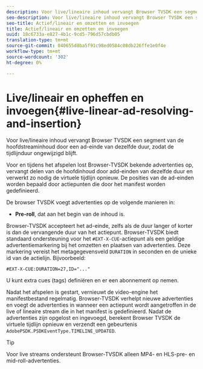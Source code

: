 ```yaml
---
description: Voor live/lineaire inhoud vervangt Browser TVSDK een segment van de hoofdstreaminhoud door een ad-einde van dezelfde duur, zodat de tijdlijnduur ongewijzigd blijft.
seo-description: Voor live/lineaire inhoud vervangt Browser TVSDK een segment van de hoofdstreaminhoud door een ad-einde van dezelfde duur, zodat de tijdlijnduur ongewijzigd blijft.
seo-title: Actief/lineair en omzetten en invoegen
title: Actief/lineair en omzetten en invoegen
uuid: 18c6733a-e827-4b1c-9cd5-796d57cbdb05
translation-type: tm+mt
source-git-commit: 040655d8ba5f91c98ed0584c08db226ffe1e0f4e
workflow-type: tm+mt
source-wordcount: '302'
ht-degree: 0%

---
```



# Live/lineair en opheffen en invoegen{#live-linear-ad-resolving-and-insertion}

Voor live/lineaire inhoud vervangt Browser TVSDK een segment van de hoofdstreaminhoud door een ad-einde van dezelfde duur, zodat de tijdlijnduur ongewijzigd blijft.

Voor en tijdens het afspelen lost Browser-TVSDK bekende advertenties op, vervangt delen van de hoofdinhoud door add-einden van dezelfde duur en verwerkt zo nodig de virtuele tijdlijn opnieuw. De posities van de ad-einden worden bepaald door actiepunten die door het manifest worden gedefinieerd.

De browser TVSDK voegt advertenties op de volgende manieren in:

* **Pre-roll**, dat aan het begin van de inhoud is.

Browser-TVSDK accepteert het ad-einde, zelfs als de duur langer of korter is dan de vervangende duur van het actiepunt. Browser-TVSDK biedt standaard ondersteuning voor het `#EXT-X-CUE`-actiepunt als een geldige advertentiemarkering bij het omzetten en plaatsen van advertenties. Deze markering vereist het metagegevensveld `DURATION` in seconden en de unieke id van de actielijn. Bijvoorbeeld:

```
#EXT-X-CUE:DURATION=27,ID="..."
```

U kunt extra cues (tags) definiëren en er een abonnement op nemen.

Nadat het afspelen is gestart, vernieuwt de video-engine het manifestbestand regelmatig. Browser-TVSDK verhelpt nieuwe advertenties en voegt de advertenties in wanneer een actiepunt wordt aangetroffen in de live of lineaire stream die in het manifest is gedefinieerd. Nadat de advertenties zijn opgelost en ingevoegd, berekent Browser TVSDK de virtuele tijdlijn opnieuw en verzendt een gebeurtenis `AdobePSDK.PSDKEventType.TIMELINE_UPDATED`.

>[!TIP]
>
>Voor live streams ondersteunt Browser-TVSDK alleen MP4- en HLS-pre- en mid-roll-advertenties.

